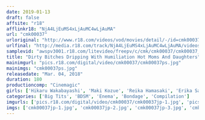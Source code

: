 ```yaml
---
date: 2019-01-13
draft: false
affsite: "r18"
afflinkr18: "NjA4LjEuMS4xLjAuMC4wLjAuMA"
url: "cmk00037"
urloriginal: "http://www.r18.com/videos/vod/movies/detail/-/id=cmk00037"
urlfinal: "http://media.r18.com/track/NjA4LjEuMS4xLjAuMC4wLjAuMA/videos/vod/movies/detail/-/id=cmk00037"
samplevid: "awspv3001.r18.com/litevideo/freepv/c/cmk/cmk00037/cmk00037_dmb_w.mp4"
title: "Dirty Bitches Dripping With Humiliation Hot Moms And Daughters"
mainimgurl: "pics.r18.com/digital/video/cmk00037/cmk00037ps.jpg"
mainimgs: "cmk00037ps.jpg"
releasedate: "Mar. 04, 2018"
duration: 180
productioncomp: "Cinemagic"
girls: ['Hikaru Wakabayashi', 'Maki Kozue', 'Reika Hamasaki', 'Erika Sakagami', 'Asako Shimura', 'Mimi Yumeno', 'Hitomi Enjoji', 'Eri Hoshikawa', 'Akina Yoshino', 'Sakiko Mihara']
categories: ['Big Tits', 'BDSM', 'Enema', 'Bondage', 'Compilation']
imgurls: ['pics.r18.com/digital/video/cmk00037/cmk00037jp-1.jpg', 'pics.r18.com/digital/video/cmk00037/cmk00037jp-2.jpg', 'pics.r18.com/digital/video/cmk00037/cmk00037jp-3.jpg', 'pics.r18.com/digital/video/cmk00037/cmk00037jp-4.jpg', 'pics.r18.com/digital/video/cmk00037/cmk00037jp-5.jpg', 'pics.r18.com/digital/video/cmk00037/cmk00037jp-6.jpg', 'pics.r18.com/digital/video/cmk00037/cmk00037jp-7.jpg', 'pics.r18.com/digital/video/cmk00037/cmk00037jp-8.jpg', 'pics.r18.com/digital/video/cmk00037/cmk00037jp-9.jpg', 'pics.r18.com/digital/video/cmk00037/cmk00037jp-10.jpg', 'pics.r18.com/digital/video/cmk00037/cmk00037jp-11.jpg', 'pics.r18.com/digital/video/cmk00037/cmk00037jp-12.jpg', 'pics.r18.com/digital/video/cmk00037/cmk00037jp-13.jpg', 'pics.r18.com/digital/video/cmk00037/cmk00037jp-14.jpg', 'pics.r18.com/digital/video/cmk00037/cmk00037jp-15.jpg', 'pics.r18.com/digital/video/cmk00037/cmk00037jp-16.jpg', 'pics.r18.com/digital/video/cmk00037/cmk00037jp-17.jpg', 'pics.r18.com/digital/video/cmk00037/cmk00037jp-18.jpg', 'pics.r18.com/digital/video/cmk00037/cmk00037jp-19.jpg', 'pics.r18.com/digital/video/cmk00037/cmk00037jp-20.jpg']
imgs: ['cmk00037jp-1.jpg', 'cmk00037jp-2.jpg', 'cmk00037jp-3.jpg', 'cmk00037jp-4.jpg', 'cmk00037jp-5.jpg', 'cmk00037jp-6.jpg', 'cmk00037jp-7.jpg', 'cmk00037jp-8.jpg', 'cmk00037jp-9.jpg', 'cmk00037jp-10.jpg', 'cmk00037jp-11.jpg', 'cmk00037jp-12.jpg', 'cmk00037jp-13.jpg', 'cmk00037jp-14.jpg', 'cmk00037jp-15.jpg', 'cmk00037jp-16.jpg', 'cmk00037jp-17.jpg', 'cmk00037jp-18.jpg', 'cmk00037jp-19.jpg', 'cmk00037jp-20.jpg']
---
```

